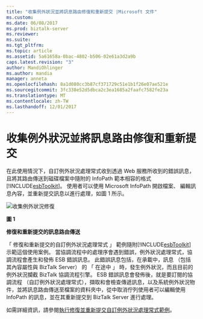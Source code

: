 ```yaml
---
title: "收集例外狀況並將訊息路由修復和重新提交 |Microsoft 文件"
ms.custom: 
ms.date: 06/08/2017
ms.prod: biztalk-server
ms.reviewer: 
ms.suite: 
ms.tgt_pltfrm: 
ms.topic: article
ms.assetid: 5a61658a-0bac-4802-b506-02e61a3d2a9b
caps.latest.revision: "3"
author: MandiOhlinger
ms.author: mandia
manager: anneta
ms.openlocfilehash: 8a1d080cc3b87cf371729c51e1b1f26e07ae521e
ms.sourcegitcommit: 3fc338e52d5dbca2c3ea1685a2faafc7582fe23a
ms.translationtype: MT
ms.contentlocale: zh-TW
ms.lasthandoff: 12/01/2017
---
```

# <a name="collecting-exceptions-and-routing-messages-for-repair-and-resubmit"></a>收集例外狀況並將訊息路由修復和重新提交
在此使用情況下，自訂例外狀況處理常式收到透過 Web 服務所收到的錯誤訊息，且將其路由傳送到磁碟檔案中隨附的 InfoPath 範本相容的格式[!INCLUDE[esbToolkit](../includes/esbtoolkit-md.md)]。 使用者可以使用 Microsoft InfoPath 開啟檔案、 編輯訊息內容，並重新提交訊息以進行處理，如圖 1 所示。  
  
 ![收集例外狀況修復](../esb-toolkit/media/ch3-collectingexceptionsrepair.gif "Ch3 CollectingExceptionsRepair")  
  
 **圖 1**  
  
 **修復和重新提交的訊息路由傳送**  
  
 「 修復和重新提交的自訂例外狀況處理常式 」 範例隨附[!INCLUDE[esbToolkit](../includes/esbtoolkit-md.md)]示範這個使用案例。 當協調流程中的處理序會遇到錯誤，例外狀況處理常式，協調流程會產生和發佈 ESB 錯誤訊息。 此錯誤訊息包括，在承載中，訊息 （包括其內容屬性與 BizTalk Server） 的 「 在途中 」 時，發生例外狀況，而且目前的例外狀況攔截 BizTalk 協調流程引擎。 ESB 錯誤訊息會發佈後，就是要訂閱的協調流程 （自訂例外狀況處理常式），擷取和會檢查傳遞訊息，以及系統例外狀況物件，並將訊息路由傳送至檔案的資料夾中，從中取消佇列使用者可以編輯使用 InfoPath 的訊息，並在其重新提交到 BizTalk Server 進行處理。  
  
 如需詳細資訊，請參閱[執行修復並重新提交自訂例外狀況處理常式範例](../esb-toolkit/running-the-repair-and-resubmit-custom-exception-handler-sample.md)。